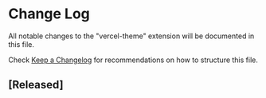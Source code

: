 # Change Log

All notable changes to the "vercel-theme" extension will be documented in this file.

Check [Keep a Changelog](http://keepachangelog.com/) for recommendations on how to structure this file.

## [Released]
